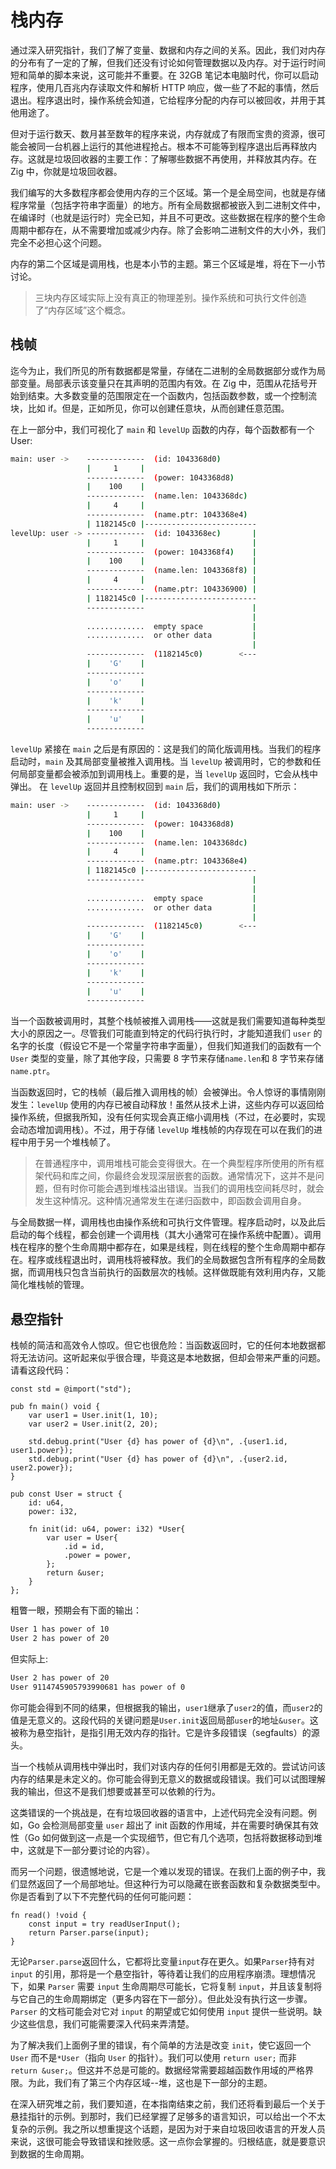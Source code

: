 # 栈内存

通过深入研究指针，我们了解了变量、数据和内存之间的关系。因此，我们对内存的分布有了一定的了解，但我们还没有讨论如何管理数据以及内存。对于运行时间短和简单的脚本来说，这可能并不重要。在 32GB 笔记本电脑时代，你可以启动程序，使用几百兆内存读取文件和解析 HTTP 响应，做一些了不起的事情，然后退出。程序退出时，操作系统会知道，它给程序分配的内存可以被回收，并用于其他用途了。

但对于运行数天、数月甚至数年的程序来说，内存就成了有限而宝贵的资源，很可能会被同一台机器上运行的其他进程抢占。根本不可能等到程序退出后再释放内存。这就是垃圾回收器的主要工作：了解哪些数据不再使用，并释放其内存。在 Zig 中，你就是垃圾回收器。

我们编写的大多数程序都会使用内存的三个区域。第一个是全局空间，也就是存储程序常量（包括字符串字面量）的地方。所有全局数据都被嵌入到二进制文件中，在编译时（也就是运行时）完全已知，并且不可更改。这些数据在程序的整个生命周期中都存在，从不需要增加或减少内存。除了会影响二进制文件的大小外，我们完全不必担心这个问题。

内存的第二个区域是调用栈，也是本小节的主题。第三个区域是堆，将在下一小节讨论。

> 三块内存区域实际上没有真正的物理差别。操作系统和可执行文件创造了“内存区域”这个概念。

## 栈帧

迄今为止，我们所见的所有数据都是常量，存储在二进制的全局数据部分或作为局部变量。局部表示该变量只在其声明的范围内有效。在 Zig 中，范围从花括号开始到结束。大多数变量的范围限定在一个函数内，包括函数参数，或一个控制流块，比如 if。但是，正如所见，你可以创建任意块，从而创建任意范围。

在上一部分中，我们可视化了 `main` 和 `levelUp` 函数的内存，每个函数都有一个 User:

```bash
main: user ->    -------------  (id: 1043368d0)
                 |     1     |
                 -------------  (power: 1043368d8)
                 |    100    |
                 -------------  (name.len: 1043368dc)
                 |     4     |
                 -------------  (name.ptr: 1043368e4)
                 | 1182145c0 |-------------------------
levelUp: user -> -------------  (id: 1043368ec)       |
                 |     1     |                        |
                 -------------  (power: 1043368f4)    |
                 |    100    |                        |
                 -------------  (name.len: 1043368f8) |
                 |     4     |                        |
                 -------------  (name.ptr: 104336900) |
                 | 1182145c0 |-------------------------
                 -------------                        |
                                                      |
                 .............  empty space           |
                 .............  or other data         |
                                                      |
                 -------------  (1182145c0)        <---
                 |    'G'    |
                 -------------
                 |    'o'    |
                 -------------
                 |    'k'    |
                 -------------
                 |    'u'    |
                 -------------
```

`levelUp` 紧接在 `main` 之后是有原因的：这是我们的简化版调用栈。当我们的程序启动时，`main` 及其局部变量被推入调用栈。当 `levelUp` 被调用时，它的参数和任何局部变量都会被添加到调用栈上。重要的是，当 `levelUp` 返回时，它会从栈中弹出。 在 `levelUp` 返回并且控制权回到 `main` 后，我们的调用栈如下所示：

```bash
main: user ->    -------------  (id: 1043368d0)
                 |     1     |
                 -------------  (power: 1043368d8)
                 |    100    |
                 -------------  (name.len: 1043368dc)
                 |     4     |
                 -------------  (name.ptr: 1043368e4)
                 | 1182145c0 |-------------------------
                 -------------                        |
                                                      |
                 .............  empty space           |
                 .............  or other data         |
                                                      |
                 -------------  (1182145c0)        <---
                 |    'G'    |
                 -------------
                 |    'o'    |
                 -------------
                 |    'k'    |
                 -------------
                 |    'u'    |
                 -------------
```

当一个函数被调用时，其整个栈帧被推入调用栈——这就是我们需要知道每种类型大小的原因之一。尽管我们可能直到特定的代码行执行时，才能知道我们 `user` 的名字的长度（假设它不是一个常量字符串字面量），但我们知道我们的函数有一个 `User` 类型的变量，除了其他字段，只需要 8 字节来存储`name.len`和 8 字节来存储`name.ptr`。

当函数返回时，它的栈帧（最后推入调用栈的帧）会被弹出。令人惊讶的事情刚刚发生：`levelUp` 使用的内存已被自动释放！虽然从技术上讲，这些内存可以返回给操作系统，但据我所知，没有任何实现会真正缩小调用栈（不过，在必要时，实现会动态增加调用栈）。不过，用于存储 `levelUp` 堆栈帧的内存现在可以在我们的进程中用于另一个堆栈帧了。

> 在普通程序中，调用堆栈可能会变得很大。在一个典型程序所使用的所有框架代码和库之间，你最终会发现深层嵌套的函数。通常情况下，这并不是问题，但有时你可能会遇到堆栈溢出错误。当我们的调用栈空间耗尽时，就会发生这种情况。这种情况通常发生在递归函数中，即函数会调用自身。

与全局数据一样，调用栈也由操作系统和可执行文件管理。程序启动时，以及此后启动的每个线程，都会创建一个调用栈（其大小通常可在操作系统中配置）。调用栈在程序的整个生命周期中都存在，如果是线程，则在线程的整个生命周期中都存在。程序或线程退出时，调用栈将被释放。我们的全局数据包含所有程序的全局数据，而调用栈只包含当前执行的函数层次的栈帧。这样做既能有效利用内存，又能简化堆栈帧的管理。

## 悬空指针

栈帧的简洁和高效令人惊叹。但它也很危险：当函数返回时，它的任何本地数据都将无法访问。这听起来似乎很合理，毕竟这是本地数据，但却会带来严重的问题。请看这段代码：
```zig
const std = @import("std");

pub fn main() void {
	var user1 = User.init(1, 10);
	var user2 = User.init(2, 20);

	std.debug.print("User {d} has power of {d}\n", .{user1.id, user1.power});
	std.debug.print("User {d} has power of {d}\n", .{user2.id, user2.power});
}

pub const User = struct {
	id: u64,
	power: i32,

	fn init(id: u64, power: i32) *User{
		var user = User{
			.id = id,
			.power = power,
		};
		return &user;
	}
};
```

粗瞥一眼，预期会有下面的输出：

```bash
User 1 has power of 10
User 2 has power of 20
```

但实际上:

```bash
User 2 has power of 20
User 9114745905793990681 has power of 0
```

你可能会得到不同的结果，但根据我的输出，`user1`继承了`user2`的值，而`user2`的值是无意义的。这段代码的关键问题是`User.init`返回局部`user`的地址`&user`。这被称为悬空指针，是指引用无效内存的指针。它是许多段错误（segfaults）的源头。

当一个栈帧从调用栈中弹出时，我们对该内存的任何引用都是无效的。尝试访问该内存的结果是未定义的。你可能会得到无意义的数据或段错误。我们可以试图理解我的输出，但这不是我们想要或甚至可以依赖的行为。

这类错误的一个挑战是，在有垃圾回收器的语言中，上述代码完全没有问题。例如，Go 会检测局部变量 `user` 超出了 init 函数的作用域，并在需要时确保其有效性（Go 如何做到这一点是一个实现细节，但它有几个选项，包括将数据移动到堆中，这就是下一部分要讨论的内容）。

而另一个问题，很遗憾地说，它是一个难以发现的错误。在我们上面的例子中，我们显然返回了一个局部地址。但这种行为可以隐藏在嵌套函数和复杂数据类型中。你是否看到了以下不完整代码的任何可能问题：

```zig
fn read() !void {
	const input = try readUserInput();
	return Parser.parse(input);
}
```

无论`Parser.parse`返回什么，它都将比变量`input`存在更久。如果`Parser`持有对 `input` 的引用，那将是一个悬空指针，等待着让我们的应用程序崩溃。理想情况下，如果 `Parser` 需要 `input` 生命周期尽可能长，它将复制 `input`，并且该复制将与它自己的生命周期绑定（更多内容在下一部分）。但此处没有执行这一步骤。`Parser` 的文档可能会对它对 `input` 的期望或它如何使用 `input` 提供一些说明。缺少这些信息，我们可能需要深入代码来弄清楚。


为了解决我们上面例子里的错误，有个简单的方法是改变 `init`，使它返回一个 `User` 而不是`*User`（指向 `User` 的指针）。我们可以使用 `return user;` 而非 `return &user;`。但这并不总是可能的。数据经常需要超越函数作用域的严格界限。为此，我们有了第三个内存区域--堆，这也是下一部分的主题。

在深入研究堆之前，我们要知道，在本指南结束之前，我们还将看到最后一个关于悬挂指针的示例。到那时，我们已经掌握了足够多的语言知识，可以给出一个不太复杂的示例。我之所以想重提这个话题，是因为对于来自垃圾回收语言的开发人员来说，这很可能会导致错误和挫败感。这一点你会掌握的。归根结底，就是要意识到数据的生命周期。
